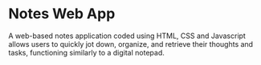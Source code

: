 # Notes Web App
A web-based notes application coded using HTML, CSS and Javascript allows users to quickly jot down, organize, and retrieve their thoughts and tasks, functioning similarly to a digital notepad. 
